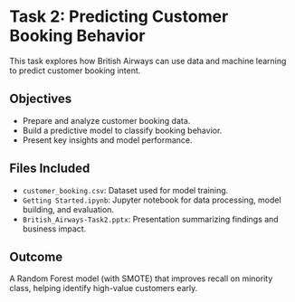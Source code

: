 # Task 2: Predicting Customer Booking Behavior

This task explores how British Airways can use data and machine learning to predict customer booking intent.

## Objectives
- Prepare and analyze customer booking data.
- Build a predictive model to classify booking behavior.
- Present key insights and model performance.

## Files Included
- `customer_booking.csv`: Dataset used for model training.
- `Getting Started.ipynb`: Jupyter notebook for data processing, model building, and evaluation.
- `British_Airways-Task2.pptx`: Presentation summarizing findings and business impact.

## Outcome
A Random Forest model (with SMOTE) that improves recall on minority class, helping identify high-value customers early.

